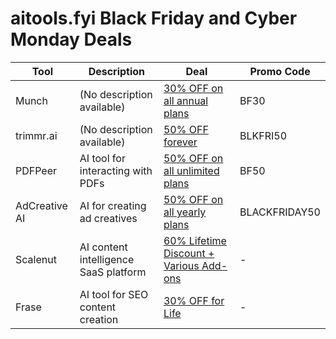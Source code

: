 # aitools.fyi Black Friday and Cyber Monday Deals

| Tool          | Description                            | Deal                                                                                                               | Promo Code    |
|---------------|----------------------------------------|--------------------------------------------------------------------------------------------------------------------|---------------|
| Munch | (No description available) | [30% OFF on all annual plans](https://www.getmunch.com/?ref=aitools.fyi&utm_source=aitools.fyi&utm_campaign=aitools.fyi&utm_medium=sponsorship) | BF30          |
| trimmr.ai | (No description available) | [50% OFF forever](https://www.trimmr.ai/app?ref=aitools.fyi&utm_source=aitools.fyi&utm_campaign=black_friday&utm_medium=deals) | BLKFRI50      |
| PDFPeer | AI tool for interacting with PDFs | [50% OFF on all unlimited plans](https://pdfpeer.com/?ref=aitools.fyi&utm_source=aitools.fyi&utm_campaign=aitools.fyi&utm_medium=sponsorship) | BF50          |
| AdCreative AI | AI for creating ad creatives | [50% OFF on all yearly plans](https://free-trial.adcreative.ai/aitools-fyi-bf) | BLACKFRIDAY50 |
| Scalenut | AI content intelligence SaaS platform | [60% Lifetime Discount + Various Add-ons](https://www.scalenut.com/black-friday?fpr=aitools-fyi) | -             |
| Frase | AI tool for SEO content creation | [30% OFF for Life](https://www.frase.io/?via=nikhil25) | -             |
